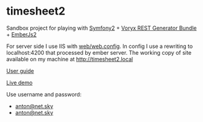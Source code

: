 # timesheet2

Sandbox project for playing with [Symfony2](http://symfony.com/) + [Voryx REST Generator Bundle](https://github.com/voryx/restgeneratorbundle) + [EmberJs2](http://emberjs.com/)

For server side I use IIS with [web/web.config](web/web.config). In config I use a rewriting to localhost:4200 that processed by ember server. 
The working copy of site available on my machine at http://timesheet2.local

[User guide](doc/index.md)

[Live demo](http://timesheet.patgod.ru)

Use username and password:

- anton@net.sky
- anton@net.sky